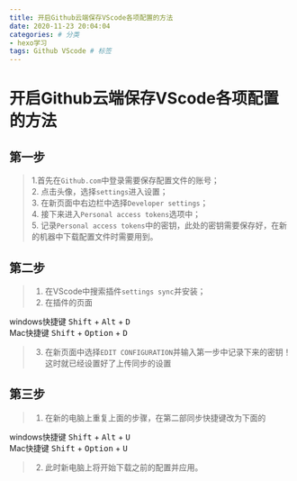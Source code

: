 ```yaml
---
title: 开启Github云端保存VScode各项配置的方法
date: 2020-11-23 20:04:04
categories: # 分类
- hexo学习 
tags: Github VScode # 标签
---
```

# 开启**Github**云端保存VScode各项配置的方法
## 第一步
>1.首先在`Github.com`中登录需要保存配置文件的账号；  
> 2. 点击头像，选择`settings`进入设置；  
> 3. 在新页面中右边栏中选择`Developer settings`；  
> 4. 接下来进入`Personal access tokens`选项中；  
> 5. 记录`Personal access tokens`中的密钥，此处的密钥需要保存好，在新的机器中下载配置文件时需要用到。
## 第二步
> 1. 在VScode中搜索插件`settings sync`并安装；   
> 2. 在插件的页面  

windows快捷键
 <kbd>Shift</kbd> + <kbd>Alt</kbd> + <kbd>D</kbd>  
Mac快捷键
 <kbd>Shift</kbd> + <kbd>Option</kbd> + <kbd>D</kbd>
 
> 3. 在新页面中选择`EDIT CONFIGURATION`并输入第一步中记录下来的密钥！  
 这时就已经设置好了上传同步的设置

## 第三步

> 1. 在新的电脑上重复上面的步骤，在第二部同步快捷键改为下面的

windows快捷键
<kbd>Shift</kbd> + <kbd>Alt</kbd> + <kbd>U</kbd>  
Mac快捷键
 <kbd>Shift</kbd> + <kbd>Option</kbd> + <kbd>U</kbd>
 
> 2. 此时新电脑上将开始下载之前的配置并应用。